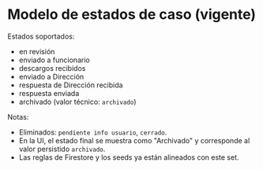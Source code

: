 # Modelo de estados de caso (vigente)

Estados soportados:

- en revisión
- enviado a funcionario
- descargos recibidos
- enviado a Dirección
- respuesta de Dirección recibida
- respuesta enviada
- archivado (valor técnico: `archivado`)

Notas:

- Eliminados: `pendiente info usuario`, `cerrado`.
- En la UI, el estado final se muestra como "Archivado" y corresponde al valor persistido `archivado`.
- Las reglas de Firestore y los seeds ya están alineados con este set.
